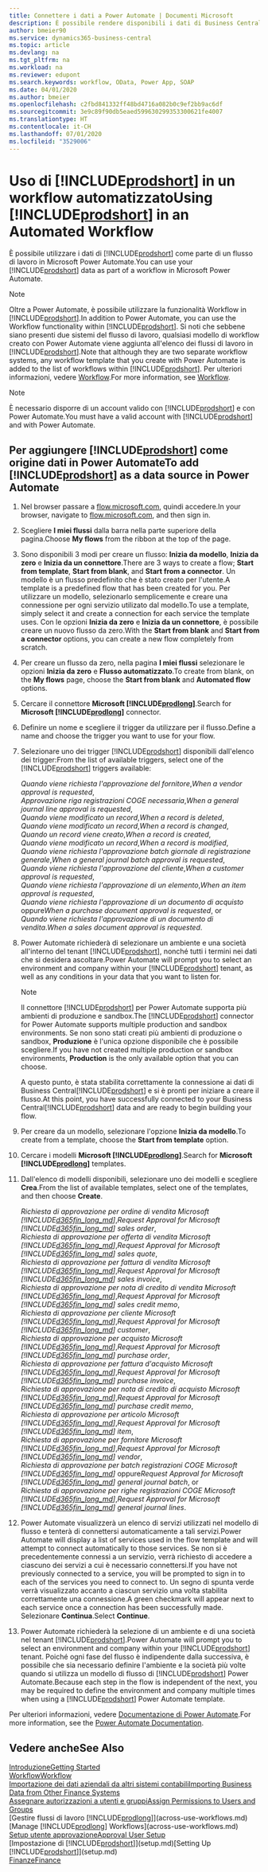 ```yaml
---
title: Connettere i dati a Power Automate | Documenti Microsoft
description: È possibile rendere disponibili i dati di Business Central come origine dati e specificare un URL OData dei service Web per creare un workflow automatizzato.
author: bmeier90
ms.service: dynamics365-business-central
ms.topic: article
ms.devlang: na
ms.tgt_pltfrm: na
ms.workload: na
ms.reviewer: edupont
ms.search.keywords: workflow, OData, Power App, SOAP
ms.date: 04/01/2020
ms.author: bmeier
ms.openlocfilehash: c2fbd841332ff48bd4716a082b0c9ef2bb9ac6df
ms.sourcegitcommit: 3e9c89f90db5eaed599630299353300621fe4007
ms.translationtype: HT
ms.contentlocale: it-CH
ms.lasthandoff: 07/01/2020
ms.locfileid: "3529006"
---
```

# <a name="using-prodshort-in-an-automated-workflow"></a><span data-ttu-id="a73df-103">Uso di [!INCLUDE[prodshort](includes/prodshort.md)] in un workflow automatizzato</span><span class="sxs-lookup"><span data-stu-id="a73df-103">Using [!INCLUDE[prodshort](includes/prodshort.md)] in an Automated Workflow</span></span>

<span data-ttu-id="a73df-104">È possibile utilizzare i dati di [!INCLUDE[prodshort](includes/prodshort.md)] come parte di un flusso di lavoro in Microsoft Power Automate.</span><span class="sxs-lookup"><span data-stu-id="a73df-104">You can use your [!INCLUDE[prodshort](includes/prodshort.md)] data as part of a workflow in Microsoft Power Automate.</span></span>

> [!NOTE]
> <span data-ttu-id="a73df-105">Oltre a Power Automate, è possibile utilizzare la funzionalità Workflow in [!INCLUDE[prodshort](includes/prodshort.md)].</span><span class="sxs-lookup"><span data-stu-id="a73df-105">In addition to Power Automate, you can use the Workflow functionality within [!INCLUDE[prodshort](includes/prodshort.md)].</span></span> <span data-ttu-id="a73df-106">Si noti che sebbene siano presenti due sistemi del flusso di lavoro, qualsiasi modello di workflow creato con Power Automate viene aggiunta all'elenco dei flussi di lavoro in [!INCLUDE[prodshort](includes/prodshort.md)].</span><span class="sxs-lookup"><span data-stu-id="a73df-106">Note that although they are two separate workflow systems, any workflow template that you create with Power Automate is added to the list of workflows  within [!INCLUDE[prodshort](includes/prodshort.md)].</span></span> <span data-ttu-id="a73df-107">Per ulteriori informazioni, vedere [Workflow](across-workflow.md).</span><span class="sxs-lookup"><span data-stu-id="a73df-107">For more information, see [Workflow](across-workflow.md).</span></span>  

> [!NOTE]  
> <span data-ttu-id="a73df-108">È necessario disporre di un account valido con [!INCLUDE[prodshort](includes/prodshort.md)] e con Power Automate.</span><span class="sxs-lookup"><span data-stu-id="a73df-108">You must have a valid account with [!INCLUDE[prodshort](includes/prodshort.md)] and with Power Automate.</span></span>  

## <a name="to-add-prodshort-as-a-data-source-in-power-automate"></a><span data-ttu-id="a73df-109">Per aggiungere [!INCLUDE[prodshort](includes/prodshort.md)] come origine dati in Power Automate</span><span class="sxs-lookup"><span data-stu-id="a73df-109">To add [!INCLUDE[prodshort](includes/prodshort.md)] as a data source in Power Automate</span></span>

1. <span data-ttu-id="a73df-110">Nel browser passare a [flow.microsoft.com](https://flow.microsoft.com), quindi accedere.</span><span class="sxs-lookup"><span data-stu-id="a73df-110">In your browser, navigate to [flow.microsoft.com](https://flow.microsoft.com), and then sign in.</span></span>
2. <span data-ttu-id="a73df-111">Scegliere **I miei flussi** dalla barra nella parte superiore della pagina.</span><span class="sxs-lookup"><span data-stu-id="a73df-111">Choose **My flows** from the ribbon at the top of the page.</span></span>
3. <span data-ttu-id="a73df-112">Sono disponibili 3 modi per creare un flusso: **Inizia da modello**, **Inizia da zero** e **Inizia da un connettore**.</span><span class="sxs-lookup"><span data-stu-id="a73df-112">There are 3 ways to create a flow; **Start from template**, **Start from blank**, and **Start from a connector**.</span></span> <span data-ttu-id="a73df-113">Un modello è un flusso predefinito che è stato creato per l'utente.</span><span class="sxs-lookup"><span data-stu-id="a73df-113">A template is a predefined flow that has been created for you.</span></span> <span data-ttu-id="a73df-114">Per utilizzare un modello, selezionarlo semplicemente e creare una connessione per ogni servizio utilizato dal modello.</span><span class="sxs-lookup"><span data-stu-id="a73df-114">To use a template, simply select it and create a connection for each service the template uses.</span></span> <span data-ttu-id="a73df-115">Con le opzioni **Inizia da zero** e **Inizia da un connettore**, è possibile creare un nuovo flusso da zero.</span><span class="sxs-lookup"><span data-stu-id="a73df-115">With the **Start from blank** and **Start from a connector** options, you can create a new flow completely from scratch.</span></span>
4. <span data-ttu-id="a73df-116">Per creare un flusso da zero, nella pagina **I miei flussi** selezionare le opzioni **Inizia da zero** e **Flusso automatizzato**.</span><span class="sxs-lookup"><span data-stu-id="a73df-116">To create from blank, on the **My flows** page, choose the **Start from blank** and **Automated flow** options.</span></span>
5. <span data-ttu-id="a73df-117">Cercare il connettore **Microsoft [!INCLUDE[prodlong](includes/prodlong.md)]**.</span><span class="sxs-lookup"><span data-stu-id="a73df-117">Search for **Microsoft [!INCLUDE[prodlong](includes/prodlong.md)]** connector.</span></span>
6. <span data-ttu-id="a73df-118">Definire un nome e scegliere il trigger da utilizzare per il flusso.</span><span class="sxs-lookup"><span data-stu-id="a73df-118">Define a name and choose the trigger you want to use for your flow.</span></span>
7. <span data-ttu-id="a73df-119">Selezionare uno dei trigger [!INCLUDE[prodshort](includes/prodshort.md)] disponibili dall'elenco dei trigger:</span><span class="sxs-lookup"><span data-stu-id="a73df-119">From the list of available triggers, select one of the [!INCLUDE[prodshort](includes/prodshort.md)] triggers available:</span></span>  

    <span data-ttu-id="a73df-120">*Quando viene richiesta l'approvazione del fornitore*,</span><span class="sxs-lookup"><span data-stu-id="a73df-120">*When a vendor approval is requested*,</span></span>  
    <span data-ttu-id="a73df-121">*Approvazione riga registrazioni COGE necessaria*,</span><span class="sxs-lookup"><span data-stu-id="a73df-121">*When a general journal line approval is requested*,</span></span>  
    <span data-ttu-id="a73df-122">*Quando viene modificato un record*,</span><span class="sxs-lookup"><span data-stu-id="a73df-122">*When a record is deleted*,</span></span>  
    <span data-ttu-id="a73df-123">*Quando viene modificato un record*,</span><span class="sxs-lookup"><span data-stu-id="a73df-123">*When a record is changed*,</span></span>  
    <span data-ttu-id="a73df-124">*Quando un record viene creato*,</span><span class="sxs-lookup"><span data-stu-id="a73df-124">*When a record is created*,</span></span>  
    <span data-ttu-id="a73df-125">*Quando viene modificato un record*,</span><span class="sxs-lookup"><span data-stu-id="a73df-125">*When a record is modified*,</span></span>  
    <span data-ttu-id="a73df-126">*Quando viene richiesta l'approvazione batch giornale di registrazione generale*,</span><span class="sxs-lookup"><span data-stu-id="a73df-126">*When a general journal batch approval is requested*,</span></span>  
    <span data-ttu-id="a73df-127">*Quando viene richiesta l'approvazione del cliente*,</span><span class="sxs-lookup"><span data-stu-id="a73df-127">*When a customer approval is requested*,</span></span>  
    <span data-ttu-id="a73df-128">*Quando viene richiesta l'approvazione di un elemento*,</span><span class="sxs-lookup"><span data-stu-id="a73df-128">*When an item approval is requested*,</span></span>  
    <span data-ttu-id="a73df-129">*Quando viene richiesta l'approvazione di un documento di acquisto* oppure</span><span class="sxs-lookup"><span data-stu-id="a73df-129">*When a purchase document approval is requested*, or</span></span>  
    <span data-ttu-id="a73df-130">*Quando viene richiesta l'approvazione di un documento di vendita*.</span><span class="sxs-lookup"><span data-stu-id="a73df-130">*When a sales document approval is requested*.</span></span>

8. <span data-ttu-id="a73df-131">Power Automate richiederà di selezionare un ambiente e una società all'interno del tenant [!INCLUDE[prodshort](includes/prodshort.md)], nonché tutti i termini nei dati che si desidera ascoltare.</span><span class="sxs-lookup"><span data-stu-id="a73df-131">Power Automate will prompt you to select an environment and company within your [!INCLUDE[prodshort](includes/prodshort.md)] tenant, as well as any conditions in your data that you want to listen for.</span></span>

    > [!NOTE]
    > <span data-ttu-id="a73df-132">Il connettore [!INCLUDE[prodshort](includes/prodshort.md)] per Power Automate supporta più ambienti di produzione e sandbox.</span><span class="sxs-lookup"><span data-stu-id="a73df-132">The [!INCLUDE[prodshort](includes/prodshort.md)] connector for Power Automate supports multiple production and sandbox environments.</span></span> <span data-ttu-id="a73df-133">Se non sono stati creati più ambienti di produzione o sandbox, **Produzione** è l'unica opzione disponibile che è possibile scegliere.</span><span class="sxs-lookup"><span data-stu-id="a73df-133">If you have not created multiple production or sandbox environments, **Production** is the only available option that you can choose.</span></span>  

    <span data-ttu-id="a73df-134">A questo punto, è stata stabilita correttamente la connessione ai dati di Business Central[!INCLUDE[prodshort](includes/prodshort.md)] e si è pronti per iniziare a creare il flusso.</span><span class="sxs-lookup"><span data-stu-id="a73df-134">At this point, you have successfully connected to your Business Central[!INCLUDE[prodshort](includes/prodshort.md)] data and are ready to begin building your flow.</span></span>

9. <span data-ttu-id="a73df-135">Per creare da un modello, selezionare l'opzione **Inizia da modello**.</span><span class="sxs-lookup"><span data-stu-id="a73df-135">To create from a template, choose the **Start from template** option.</span></span>
10. <span data-ttu-id="a73df-136">Cercare i modelli **Microsoft [!INCLUDE[prodlong](includes/prodlong.md)]**.</span><span class="sxs-lookup"><span data-stu-id="a73df-136">Search for **Microsoft [!INCLUDE[prodlong](includes/prodlong.md)]** templates.</span></span>
11. <span data-ttu-id="a73df-137">Dall'elenco di modelli disponibili, selezionare uno dei modelli e scegliere **Crea**.</span><span class="sxs-lookup"><span data-stu-id="a73df-137">From the list of available templates, select one of the templates, and then choose **Create**.</span></span>  

    <span data-ttu-id="a73df-138">*Richiesta di approvazione per ordine di vendita Microsoft [!INCLUDE[d365fin_long_md](includes/d365fin_long_md.md)]*,</span><span class="sxs-lookup"><span data-stu-id="a73df-138">*Request Approval for Microsoft [!INCLUDE[d365fin_long_md](includes/d365fin_long_md.md)] sales order*,</span></span>  
    <span data-ttu-id="a73df-139">*Richiesta di approvazione per offerta di vendita Microsoft [!INCLUDE[d365fin_long_md](includes/d365fin_long_md.md)]*,</span><span class="sxs-lookup"><span data-stu-id="a73df-139">*Request Approval for Microsoft [!INCLUDE[d365fin_long_md](includes/d365fin_long_md.md)] sales quote*,</span></span>  
    <span data-ttu-id="a73df-140">*Richiesta di approvazione per fattura di vendita Microsoft [!INCLUDE[d365fin_long_md](includes/d365fin_long_md.md)]*,</span><span class="sxs-lookup"><span data-stu-id="a73df-140">*Request Approval for Microsoft [!INCLUDE[d365fin_long_md](includes/d365fin_long_md.md)] sales invoice*,</span></span>  
    <span data-ttu-id="a73df-141">*Richiesta di approvazione per nota di credito di vendita Microsoft [!INCLUDE[d365fin_long_md](includes/d365fin_long_md.md)]*,</span><span class="sxs-lookup"><span data-stu-id="a73df-141">*Request Approval for Microsoft [!INCLUDE[d365fin_long_md](includes/d365fin_long_md.md)] sales credit memo*,</span></span>  
    <span data-ttu-id="a73df-142">*Richiesta di approvazione per cliente Microsoft [!INCLUDE[d365fin_long_md](includes/d365fin_long_md.md)]*,</span><span class="sxs-lookup"><span data-stu-id="a73df-142">*Request Approval for Microsoft [!INCLUDE[d365fin_long_md](includes/d365fin_long_md.md)] customer*,</span></span>  
    <span data-ttu-id="a73df-143">*Richiesta di approvazione per acquisto Microsoft [!INCLUDE[d365fin_long_md](includes/d365fin_long_md.md)]*,</span><span class="sxs-lookup"><span data-stu-id="a73df-143">*Request Approval for Microsoft [!INCLUDE[d365fin_long_md](includes/d365fin_long_md.md)] purchase order*,</span></span>  
    <span data-ttu-id="a73df-144">*Richiesta di approvazione per fattura d'acquisto Microsoft [!INCLUDE[d365fin_long_md](includes/d365fin_long_md.md)]*,</span><span class="sxs-lookup"><span data-stu-id="a73df-144">*Request Approval for Microsoft [!INCLUDE[d365fin_long_md](includes/d365fin_long_md.md)] purchase invoice*,</span></span>  
    <span data-ttu-id="a73df-145">*Richiesta di approvazione per nota di credito di acquisto Microsoft [!INCLUDE[d365fin_long_md](includes/d365fin_long_md.md)]*,</span><span class="sxs-lookup"><span data-stu-id="a73df-145">*Request Approval for Microsoft [!INCLUDE[d365fin_long_md](includes/d365fin_long_md.md)] purchase credit memo*,</span></span>  
    <span data-ttu-id="a73df-146">*Richiesta di approvazione per articolo Microsoft [!INCLUDE[d365fin_long_md](includes/d365fin_long_md.md)]*,</span><span class="sxs-lookup"><span data-stu-id="a73df-146">*Request Approval for Microsoft [!INCLUDE[d365fin_long_md](includes/d365fin_long_md.md)] item*,</span></span>  
    <span data-ttu-id="a73df-147">*Richiesta di approvazione per fornitore Microsoft [!INCLUDE[d365fin_long_md](includes/d365fin_long_md.md)]*,</span><span class="sxs-lookup"><span data-stu-id="a73df-147">*Request Approval for Microsoft [!INCLUDE[d365fin_long_md](includes/d365fin_long_md.md)] vendor*,</span></span>  
    <span data-ttu-id="a73df-148">*Richiesta di approvazione per batch registrazioni COGE Microsoft [!INCLUDE[d365fin_long_md](includes/d365fin_long_md.md)]* oppure</span><span class="sxs-lookup"><span data-stu-id="a73df-148">*Request Approval for Microsoft [!INCLUDE[d365fin_long_md](includes/d365fin_long_md.md)] general journal batch*, or</span></span>    
    <span data-ttu-id="a73df-149">*Richiesta di approvazione per righe registrazioni COGE Microsoft [!INCLUDE[d365fin_long_md](includes/d365fin_long_md.md)]*,</span><span class="sxs-lookup"><span data-stu-id="a73df-149">*Request Approval for Microsoft [!INCLUDE[d365fin_long_md](includes/d365fin_long_md.md)] general journal lines*.</span></span>  
12. <span data-ttu-id="a73df-150">Power Automate visualizzerà un elenco di servizi utilizzati nel modello di flusso e tenterà di connettersi automaticamente a tali servizi.</span><span class="sxs-lookup"><span data-stu-id="a73df-150">Power Automate will display a list of services used in the flow template and will attempt to connect automatically to those services.</span></span> <span data-ttu-id="a73df-151">Se non si è precedentemente connessi a un servizio, verrà richiesto di accedere a ciascuno dei servizi a cui è necessario connettersi.</span><span class="sxs-lookup"><span data-stu-id="a73df-151">If you have not previously connected to a service, you will be prompted to sign in to each of the services you need to connect to.</span></span> <span data-ttu-id="a73df-152">Un segno di spunta verde verrà visualizzato accanto a ciascun servizio una volta stabilita correttamente una connessione.</span><span class="sxs-lookup"><span data-stu-id="a73df-152">A green checkmark will appear next to each service once a connection has been successfully made.</span></span> <span data-ttu-id="a73df-153">Selezionare **Continua**.</span><span class="sxs-lookup"><span data-stu-id="a73df-153">Select **Continue**.</span></span>
13. <span data-ttu-id="a73df-154">Power Automate richiederà la selezione di un ambiente e di una società nel tenant [!INCLUDE[prodshort](includes/prodshort.md)].</span><span class="sxs-lookup"><span data-stu-id="a73df-154">Power Automate will prompt you to select an environment and company within your [!INCLUDE[prodshort](includes/prodshort.md)] tenant.</span></span> <span data-ttu-id="a73df-155">Poiché ogni fase del flusso è indipendente dalla successiva, è possibile che sia necessario definire l'ambiente e la società più volte quando si utilizza un modello di flusso di [!INCLUDE[prodshort](includes/prodshort.md)] Power Automate.</span><span class="sxs-lookup"><span data-stu-id="a73df-155">Because each step in the flow is independent of the next, you may be required to define the environment and company multiple times when using a [!INCLUDE[prodshort](includes/prodshort.md)] Power Automate template.</span></span>

<span data-ttu-id="a73df-156">Per ulteriori informazioni, vedere [Documentazione di Power Automate](/power-automate/getting-started).</span><span class="sxs-lookup"><span data-stu-id="a73df-156">For more information, see the [Power Automate Documentation](/power-automate/getting-started).</span></span>

## <a name="see-also"></a><span data-ttu-id="a73df-157">Vedere anche</span><span class="sxs-lookup"><span data-stu-id="a73df-157">See Also</span></span>

[<span data-ttu-id="a73df-158">Introduzione</span><span class="sxs-lookup"><span data-stu-id="a73df-158">Getting Started</span></span>](product-get-started.md)  
[<span data-ttu-id="a73df-159">Workflow</span><span class="sxs-lookup"><span data-stu-id="a73df-159">Workflow</span></span>](across-workflow.md)  
[<span data-ttu-id="a73df-160">Importazione dei dati aziendali da altri sistemi contabili</span><span class="sxs-lookup"><span data-stu-id="a73df-160">Importing Business Data from Other Finance Systems</span></span>](across-import-data-configuration-packages.md)  
[<span data-ttu-id="a73df-161">Assegnare autorizzazioni a utenti e gruppi</span><span class="sxs-lookup"><span data-stu-id="a73df-161">Assign Permissions to Users and Groups</span></span>](ui-define-granular-permissions.md)  
<span data-ttu-id="a73df-162">[Gestire flussi di lavoro [!INCLUDE[prodlong](includes/prodlong.md)]](across-use-workflows.md)</span><span class="sxs-lookup"><span data-stu-id="a73df-162">[Manage [!INCLUDE[prodlong](includes/prodlong.md)] Workflows](across-use-workflows.md)</span></span>  
[<span data-ttu-id="a73df-163">Setup utente approvazione</span><span class="sxs-lookup"><span data-stu-id="a73df-163">Approval User Setup</span></span>](across-how-to-set-up-approval-users.md)  
<span data-ttu-id="a73df-164">[Impostazione di [!INCLUDE[prodshort](includes/prodshort.md)]](setup.md)</span><span class="sxs-lookup"><span data-stu-id="a73df-164">[Setting Up [!INCLUDE[prodshort](includes/prodshort.md)]](setup.md)</span></span>  
[<span data-ttu-id="a73df-165">Finanze</span><span class="sxs-lookup"><span data-stu-id="a73df-165">Finance</span></span>](finance.md)  
